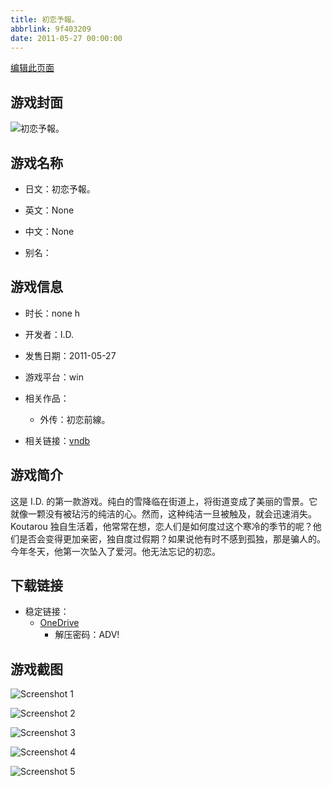 ```yaml
---
title: 初恋予報。
abbrlink: 9f403209
date: 2011-05-27 00:00:00
---
```

[编辑此页面](https://github.com/ACG-3/ADV3-source/blob/main/source/_posts/games/%E5%88%9D%E6%81%8B%E4%BA%88%E5%A0%B1%E3%80%82.md)

## 游戏封面

![初恋予報。](https://pan.timero.xyz/onedrive/img_lib_001/%E5%88%9D%E6%81%8B%E4%BA%88%E5%A0%B1%E3%80%82_cover.avif)


## 游戏名称

- 日文：初恋予報。
- 英文：None
- 中文：None

- 别名：


## 游戏信息

- 时长：none h
- 开发者：I.D.
- 发售日期：2011-05-27
- 游戏平台：win
- 相关作品：
   - 外传：初恋前線。

- 相关链接：[vndb](https://vndb.org/v5782)


## 游戏简介

这是 I.D. 的第一款游戏。纯白的雪降临在街道上，将街道变成了美丽的雪景。它就像一颗没有被玷污的纯洁的心。然而，这种纯洁一旦被触及，就会迅速消失。Koutarou 独自生活着，他常常在想，恋人们是如何度过这个寒冷的季节的呢？他们是否会变得更加亲密，独自度过假期？如果说他有时不感到孤独，那是骗人的。今年冬天，他第一次坠入了爱河。他无法忘记的初恋。




## 下载链接

- 稳定链接：
    - [OneDrive](https://pan.timero.xyz/onedrive/adv_lib_001/%E5%88%9D%E6%81%8B%E4%BA%88%E5%A0%B1%E3%80%82)
        - 解压密码：ADV!



## 游戏截图


![Screenshot 1](https://pan.timero.xyz/onedrive/img_lib_001/%E5%88%9D%E6%81%8B%E4%BA%88%E5%A0%B1%E3%80%82_Screenshot_1.avif)

![Screenshot 2](https://pan.timero.xyz/onedrive/img_lib_001/%E5%88%9D%E6%81%8B%E4%BA%88%E5%A0%B1%E3%80%82_Screenshot_2.avif)

![Screenshot 3](https://pan.timero.xyz/onedrive/img_lib_001/%E5%88%9D%E6%81%8B%E4%BA%88%E5%A0%B1%E3%80%82_Screenshot_3.avif)

![Screenshot 4](https://pan.timero.xyz/onedrive/img_lib_001/%E5%88%9D%E6%81%8B%E4%BA%88%E5%A0%B1%E3%80%82_Screenshot_4.avif)

![Screenshot 5](https://pan.timero.xyz/onedrive/img_lib_001/%E5%88%9D%E6%81%8B%E4%BA%88%E5%A0%B1%E3%80%82_Screenshot_5.avif)


